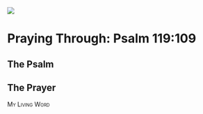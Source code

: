<img class="intro-right" src="/images/art-paris-psalter.jpg">

<style>
  li {list-style-type: none;}
  p + ul {
    margin-top: -18px;
}
</style>

# Praying Through: Psalm 119:109

## The Psalm

## The Prayer

<div style="font-variant: small-caps;">
My Living Word
</div>
